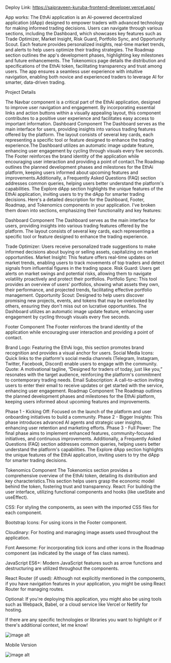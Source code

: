 
Deploy Link: https://saipraveen-kuruba-frontend-developer.vercel.app/

App works:
The EthAi application is an AI-powered decentralized application (dApp) designed to empower traders with advanced technology for making informed trading decisions. Users can navigate through various sections, including the Dashboard, which showcases key features such as Trade Optimizer, Market Insight, Risk Guard, Portfolio Sync, and Opportunity Scout. Each feature provides personalized insights, real-time market trends, and alerts to help users optimize their trading strategies. The Roadmap section outlines the app's development phases, highlighting key milestones and future enhancements. The Tokenomics page details the distribution and specifications of the EthAi token, facilitating transparency and trust among users. The app ensures a seamless user experience with intuitive navigation, enabling both novice and experienced traders to leverage AI for smarter, data-driven trading.


Project Details 

The Navbar component is a critical part of the EthAi application, designed to improve user navigation and engagement. By incorporating essential links and action buttons within a visually appealing layout, this component contributes to a positive user experience and facilitates easy access to important information.
Dashboard Component
The Dashboard serves as the main interface for users, providing insights into various trading features offered by the platform. The layout consists of several key cards, each representing a specific tool or feature designed to enhance the trading experience.The Dashboard utilizes an automatic image update feature, enhancing user engagement by cycling through visuals every five seconds.
The Footer reinforces the brand identity of the application while encouraging user interaction and providing a point of contact.The Roadmap outlines the planned development phases and milestones for the EthAi platform, keeping users informed about upcoming features and improvements.Additionally, a Frequently Asked Questions (FAQ) section addresses common queries, helping users better understand the platform's capabilities. The Explore dApp section highlights the unique features of the EthAi application, inviting users to try the dApp for smarter trading decisions.
Here's a detailed description for the Dashboard, Footer, Roadmap, and Tokenomics components in your application. I've broken them down into sections, emphasizing their functionality and key features:

Dashboard Component
The Dashboard serves as the main interface for users, providing insights into various trading features offered by the platform. The layout consists of several key cards, each representing a specific tool or feature designed to enhance the trading experience.

Trade Optimizer: Users receive personalized trade suggestions to make informed decisions about buying or selling assets, capitalizing on market opportunities.
Market Insight: This feature offers real-time updates on market trends, enabling users to track movements of top traders and detect signals from influential figures in the trading space.
Risk Guard: Users get alerts on market swings and potential risks, allowing them to navigate volatility proactively and protect their portfolios.
Portfolio Sync: This tool provides an overview of users' portfolios, showing what assets they own, their performance, and projected trends, facilitating effective portfolio management.
Opportunity Scout: Designed to help users discover promising new projects, events, and tokens that may be overlooked by others, ensuring they don't miss out on lucrative opportunities.
The Dashboard utilizes an automatic image update feature, enhancing user engagement by cycling through visuals every five seconds.

Footer Component
The Footer reinforces the brand identity of the application while encouraging user interaction and providing a point of contact.

Brand Logo: Featuring the EthAi logo, this section promotes brand recognition and provides a visual anchor for users.
Social Media Icons: Quick links to the platform's social media channels (Telegram, Instagram, Twitter, Facebook, Discord) enable users to engage with the community.
Quote: A motivational tagline, “Designed for traders of today, just like you,” resonates with the target audience, reinforcing the platform's commitment to contemporary trading needs.
Email Subscription: A call-to-action inviting users to enter their email to receive updates or get started with the service, enhancing user engagement.
Roadmap Component
The Roadmap outlines the planned development phases and milestones for the EthAi platform, keeping users informed about upcoming features and improvements.

Phase 1 - Kicking Off: Focused on the launch of the platform and user onboarding initiatives to build a community.
Phase 2 - Bigger Insights: This phase introduces advanced AI agents and strategic user insights, enhancing user retention and marketing efforts.
Phase 3 - Full Power: The final phase aims to implement enhanced features, community-focused initiatives, and continuous improvements.
Additionally, a Frequently Asked Questions (FAQ) section addresses common queries, helping users better understand the platform's capabilities. The Explore dApp section highlights the unique features of the EthAi application, inviting users to try the dApp for smarter trading decisions.

Tokenomics Component
The Tokenomics section provides a comprehensive overview of the EthAi token, detailing its distribution and key characteristics.This section helps users grasp the economic model behind the token, fostering trust and transparency.
React: For building the user interface, utilizing functional components and hooks (like useState and useEffect).

CSS: For styling the components, as seen with the imported CSS files for each component.

Bootstrap Icons: For using icons in the Footer component.

Cloudinary: For hosting and managing image assets used throughout the application.

Font Awesome: For incorporating tick icons and other icons in the Roadmap component (as indicated by the usage of fas class names).

JavaScript ES6+: Modern JavaScript features such as arrow functions and destructuring are utilized throughout the components.

React Router (if used): Although not explicitly mentioned in the components, if you have navigation features in your application, you might be using React Router for managing routes.

Optional: If you're deploying this application, you might also be using tools such as Webpack, Babel, or a cloud service like Vercel or Netlify for hosting.

If there are any specific technologies or libraries you want to highlight or if there's additional context, let me know!




![image alt](https://github.com/Kurubasaipraveen/SaipraveenKuruba-Frontend-Developer/blob/87c3879946316fb548575e030cd07539ea90f341/frontend/Screen%20Capture%20001%20-%20React%20App%20-%20saipraveen-kuruba-frontend-developer.vercel.app.jpg)

Mobile Version

![image alt](https://github.com/Kurubasaipraveen/SaipraveenKuruba-Frontend-Developer/blob/f6fdd9f5bab3dfea102228840ddac79e5573dee4/frontend/screencapture-saipraveen-kuruba-frontend-developer-vercel-app-2024-10-23-10_56_15.png)
